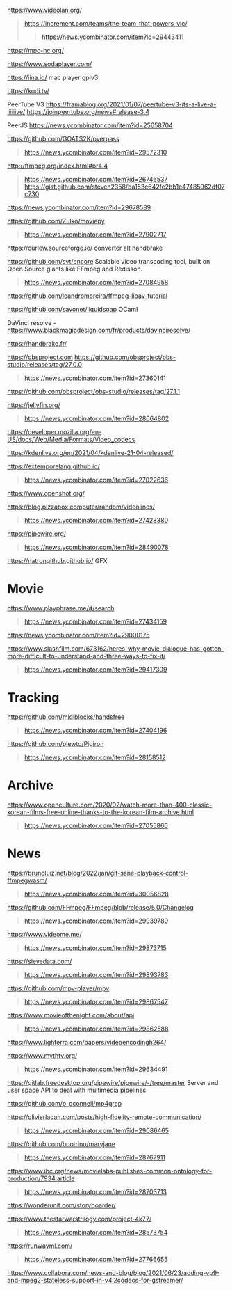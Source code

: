 https://www.videolan.org/
> https://increment.com/teams/the-team-that-powers-vlc/
> > https://news.ycombinator.com/item?id=29443411

https://mpc-hc.org/

https://www.sodaplayer.com/

https://iina.io/ mac player gplv3

https://kodi.tv/

PeerTube V3 https://framablog.org/2021/01/07/peertube-v3-its-a-live-a-liiiiive/
https://joinpeertube.org/news#release-3.4

PeerJS https://news.ycombinator.com/item?id=25658704

https://github.com/GOATS2K/overpass
> https://news.ycombinator.com/item?id=29572310

http://ffmpeg.org/index.html#pr4.4
> https://news.ycombinator.com/item?id=26746537
https://gist.github.com/steven2358/ba153c642fe2bb1e47485962df07c730

https://news.ycombinator.com/item?id=29678589

https://github.com/Zulko/moviepy
> https://news.ycombinator.com/item?id=27902717

https://curlew.sourceforge.io/ converter alt handbrake

https://github.com/svt/encore Scalable video transcoding tool, built on Open Source giants like FFmpeg and Redisson.
> https://news.ycombinator.com/item?id=27084958

https://github.com/leandromoreira/ffmpeg-libav-tutorial

https://github.com/savonet/liquidsoap OCaml

DaVinci resolve - https://www.blackmagicdesign.com/fr/products/davinciresolve/

https://handbrake.fr/

https://obsproject.com
https://github.com/obsproject/obs-studio/releases/tag/27.0.0
> https://news.ycombinator.com/item?id=27360141

https://github.com/obsproject/obs-studio/releases/tag/27.1.1

https://jellyfin.org/
> https://news.ycombinator.com/item?id=28664802

https://developer.mozilla.org/en-US/docs/Web/Media/Formats/Video_codecs

https://kdenlive.org/en/2021/04/kdenlive-21-04-released/

https://extemporelang.github.io/
> https://news.ycombinator.com/item?id=27022636

https://www.openshot.org/

https://blog.pizzabox.computer/random/videolines/
> https://news.ycombinator.com/item?id=27428380

https://pipewire.org/
> https://news.ycombinator.com/item?id=28490078

https://natrongithub.github.io/ GFX

# Movie
https://www.playphrase.me/#/search
> https://news.ycombinator.com/item?id=27434159

https://news.ycombinator.com/item?id=29000175

https://www.slashfilm.com/673162/heres-why-movie-dialogue-has-gotten-more-difficult-to-understand-and-three-ways-to-fix-it/
> https://news.ycombinator.com/item?id=29417309

# Tracking
https://github.com/midiblocks/handsfree
> https://news.ycombinator.com/item?id=27404196

https://github.com/plewto/Pigiron
> https://news.ycombinator.com/item?id=28158512

# Archive
https://www.openculture.com/2020/02/watch-more-than-400-classic-korean-films-free-online-thanks-to-the-korean-film-archive.html
> https://news.ycombinator.com/item?id=27055866

# News
https://brunoluiz.net/blog/2022/jan/gif-sane-playback-control-ffmpegwasm/
> https://news.ycombinator.com/item?id=30056828

https://github.com/FFmpeg/FFmpeg/blob/release/5.0/Changelog
> https://news.ycombinator.com/item?id=29939789

https://www.videome.me/
> https://news.ycombinator.com/item?id=29873715

https://sievedata.com/
> https://news.ycombinator.com/item?id=29893783

https://github.com/mpv-player/mpv
> https://news.ycombinator.com/item?id=29867547

https://www.movieofthenight.com/about/api
> https://news.ycombinator.com/item?id=29862588

https://www.lighterra.com/papers/videoencodingh264/

https://www.mythtv.org/
> https://news.ycombinator.com/item?id=29634491

https://gitlab.freedesktop.org/pipewire/pipewire/-/tree/master Server and user space API to deal with multimedia pipelines

https://github.com/o-oconnell/mp4grep

https://olivierlacan.com/posts/high-fidelity-remote-communication/
> https://news.ycombinator.com/item?id=29086465

https://github.com/bootrino/maryjane
> https://news.ycombinator.com/item?id=28767911

https://www.ibc.org/news/movielabs-publishes-common-ontology-for-production/7934.article
> https://news.ycombinator.com/item?id=28703713

https://wonderunit.com/storyboarder/

https://www.thestarwarstrilogy.com/project-4k77/
> https://news.ycombinator.com/item?id=28573754

https://runwayml.com/
> https://news.ycombinator.com/item?id=27766655

https://www.collabora.com/news-and-blog/blog/2021/06/23/adding-vp9-and-mpeg2-stateless-support-in-v4l2codecs-for-gstreamer/